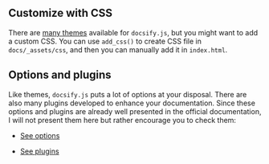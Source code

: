 ## Customize with CSS

There are [many themes](https://docsify.js.org/#/themes) available for `docsify.js`, but you might want to add a custom CSS. You can use `add_css()` to create CSS file in `docs/_assets/css`, and then you can manually add it in `index.html`.

## Options and plugins

Like themes, `docsify.js` puts a lot of options at your disposal. There are also many plugins developed to enhance your documentation. Since these options and plugins are already well presented in the official documentation, I will not present them here but rather encourage you to check them:

* [See options](https://docsify.js.org/#/configuration)

* [See plugins](https://docsify.js.org/#/plugins)
